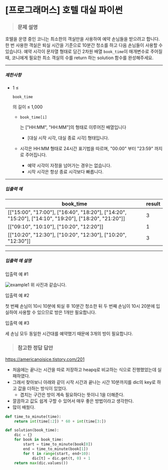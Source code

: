# [프로그래머스] 호텔 대실 파이썬

> ### 문제 설명

호텔을 운영 중인 코니는 최소한의 객실만을 사용하여 예약 손님들을 받으려고 합니다. 한 번 사용한 객실은 퇴실 시간을 기준으로 10분간 청소를 하고 다음 손님들이 사용할 수 있습니다.
예약 시각이 문자열 형태로 담긴 2차원 배열 `book_time`이 매개변수로 주어질 때, 코니에게 필요한 최소 객실의 수를 return 하는 solution 함수를 완성해주세요.

------

##### 제한사항

- 1 ≤

   

  ```
  book_time
  ```

  의 길이 ≤ 1,000

  - ```
    book_time[i]
    ```

    는 ["HH:MM", "HH:MM"]의 형태로 이루어진 배열입니다

    - [대실 시작 시각, 대실 종료 시각] 형태입니다.

  - 시각은 HH:MM 형태로 24시간 표기법을 따르며, "00:00" 부터 "23:59" 까지로 주어집니다.

    - 예약 시각이 자정을 넘어가는 경우는 없습니다.
    - 시작 시각은 항상 종료 시각보다 빠릅니다.

------

##### 입출력 예

| book_time                                                    | result |
| ------------------------------------------------------------ | ------ |
| [["15:00", "17:00"], ["16:40", "18:20"], ["14:20", "15:20"], ["14:10", "19:20"], ["18:20", "21:20"]] | 3      |
| [["09:10", "10:10"], ["10:20", "12:20"]]                     | 1      |
| [["10:20", "12:30"], ["10:20", "12:30"], ["10:20", "12:30"]] | 3      |

------

##### 입출력 예 설명

입출력 예 #1

![example1](https://user-images.githubusercontent.com/62426665/199907266-561e3b75-84eb-4da1-930c-a6ac8fa82a79.png)
위 사진과 같습니다.

입출력 예 #2

첫 번째 손님이 10시 10분에 퇴실 후 10분간 청소한 뒤 두 번째 손님이 10시 20분에 입실하여 사용할 수 있으므로 방은 1개만 필요합니다.

입출력 예 #3

세 손님 모두 동일한 시간대를 예약했기 때문에 3개의 방이 필요합니다.

> ### 참고한 정답 답안

https://americanoisice.tistory.com/201

- 처음에는 끝나는 시간을 따로 저장하고 heapq로 비교하는 식으로 진행했었는데 실패하였다.
- 그래서 찾아보니 아래와 같이 시작 시간과 끝나는 시간 10분까지를 dic의 key로 하고 값을 더하는 방식이 있었다.
  - 겹치는 구간은 방이 계속 필요하다는 뜻이니 1을 더해준다.
- 깔끔하고 값도 쉽게 구할 수 있어서 매우 좋은 방법이라고 생각한다.
- 많이 배웠다.

```python
def time_to_minute(time):
    return int(time[:2]) * 60 + int(time[3:])

def solution(book_time):
    dic = {}
    for book in book_time:
        start = time_to_minute(book[0])
        end = time_to_minute(book[1])
        for t in range(start, end+10):
            dic[t] = dic.get(t, 0) + 1
    return max(dic.values())
```

